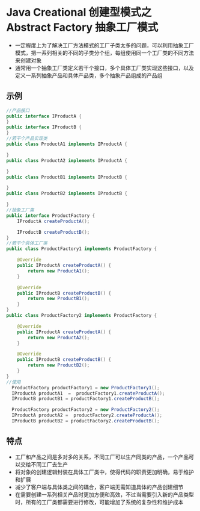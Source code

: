 # Java Creational 创建型模式之 Abstract Factory 抽象工厂模式
- 一定程度上为了解决工厂方法模式的工厂子类太多的问题，可以利用抽象工厂模式，把一系列相关的不同的子类分个组，每组使用同一个工厂类的不同方法来创建对象
- 通常用一个抽象工厂类定义若干个接口，多个具体工厂类实现这些接口，以及定义一系列抽象产品和具体产品类，多个抽象产品组成的产品组

## 示例
```java
//产品接口
public interface IProductA {
}
public interface IProductB {
}
//若干个产品实现类
public class ProductA1 implements IProductA {

}
public class ProductA2 implements IProductA {

}
public class ProductB1 implements IProductB {

}
public class ProductB2 implements IProductB {

}
//抽象工厂类
public interface ProductFactory {
    IProductA createProductA();

    IProductB createProductB();
}
//若干个具体工厂类
public class ProductFactory1 implements ProductFactory {

    @Override
    public IProductA createProductA() {
        return new ProductA1();
    }

    @Override
    public IProductB createProductB() {
        return new ProductB1();
    }
}
public class ProductFactory2 implements ProductFactory {

    @Override
    public IProductA createProductA() {
        return new ProductA2();
    }

    @Override
    public IProductB createProductB() {
        return new ProductB2();
    }
}
//使用
  ProductFactory productFactory1 = new ProductFactory1();
  IProductA productA1  =  productFactory1.createProductA();
  IProductB productB1 = productFactory1.createProductB();  

  ProductFactory productFactory2 = new ProductFactory2();
  IProductA productA2 =  productFactory2.createProductA();
  IProductB productB2 = productFactory2.createProductB();
```


## 特点
- 工厂和产品之间是多对多的关系，不同工厂可以生产同类的产品，一个产品可以交给不同工厂去生产
- 将对象的创建逻辑封装在具体工厂类中，使得代码的职责更加明确，易于维护和扩展
- 减少了客户端与具体类之间的耦合，客户端无需知道具体的产品创建细节
- 在需要创建一系列相关产品时更加方便和高效，不过当需要引入新的产品类型时，所有的工厂类都需要进行修改，可能增加了系统的复杂性和维护成本